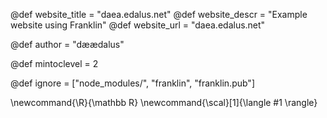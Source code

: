 <!--
Add here global page variables to use throughout your
website.
The website_* must be defined for the RSS to work
-->
@def website_title = "daea.edalus.net"
@def website_descr = "Example website using Franklin"
@def website_url   = "daea.edalus.net"

@def author = "dæædalus"

@def mintoclevel = 2

<!--
Add here files or directories that should be ignored by Franklin, otherwise
these files might be copied and, if markdown, processed by Franklin which
you might not want. Indicate directories by ending the name with a `/`.
-->
@def ignore = ["node_modules/", "franklin", "franklin.pub"]

<!--
Add here global latex commands to use throughout your
pages. It can be math commands but does not need to be.
For instance:
* \newcommand{\phrase}{This is a long phrase to copy.}
-->
\newcommand{\R}{\mathbb R}
\newcommand{\scal}[1]{\langle #1 \rangle}
